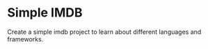 Simple IMDB
===========

Create a simple imdb project to learn about different languages and frameworks.